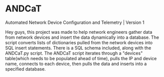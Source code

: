 # ANDCaT
Automated Network Device Configuration and Telemetry | Version 1

Hey guys, this project was made to help network engineers gather data from network devices and insert the data dynamically into a database. The script converts lists of dictionaries pulled from the network devices into SQL insert statements. There is a SQL schema included, along with the ANDCaT.py script. The ANDCaT script iterates through a "devices" table(which needs to be populated ahead of time), pulls the IP and device name, connects to each device, then pulls the data and inserts into a specified database. 

